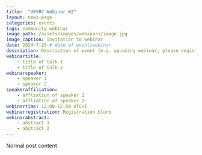 ```yaml
---
title:  "UKSRC Webinar #2"
layout: news-page
categories: events
tags: community webinar
image_path: /assets/images/webinars/image.jpg
image_caption: Invitation to webinar
date: 2024-7-25 # date of event/webinar
description: Description of event (e.g. upcoming webinar, please register)
webinartitle: 
    - title of talk 1
    - title of talk 2
webinarspeaker: 
    - speaker 1
    - speaker 2
speakeraffiliation: 
    - affliation of speaker 1
    - affliation of speaker 2
webinartime: 12:00-12:50 UTC+1
webinarregistration: Registration blurb
webinarabstract: 
    - abstract 1
    - abstract 2
---
```



Normal post content